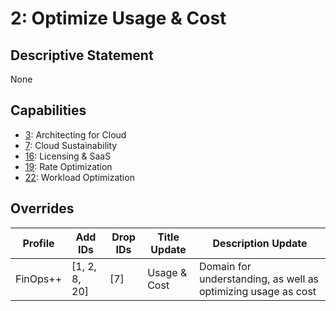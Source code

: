 # 2: Optimize Usage & Cost

## Descriptive Statement

None

## Capabilities

- [3](/assessments/capabilities/003.md): Architecting for Cloud
- [7](/assessments/capabilities/007.md): Cloud Sustainability
- [16](/assessments/capabilities/016.md): Licensing & SaaS
- [19](/assessments/capabilities/019.md): Rate Optimization
- [22](/assessments/capabilities/022.md): Workload Optimization

## Overrides

| Profile | Add IDs | Drop IDs | Title Update | Description Update |
| ------- | ------- | -------- | ------------ | ------------------ |
| FinOps++ | [1, 2, 8, 20] | [7] | Usage & Cost | Domain for understanding, as well as optimizing usage as cost |